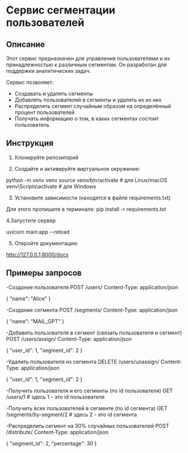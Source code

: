 # Сервис сегментации пользователей

## Описание

Этот сервис предназначен для управления пользователями и их принадлежностью к различным сегментам. Он разработан для поддержки аналитических задач. 

Сервис позволяет:

- Создавать и удалять сегменты
- Добавлять пользователей в сегменты и удалять их из них
- Распределять сегмент случайным образом на определённый процент пользователей
- Получать информацию о том, в каких сегментах состоит пользователь

## Инструкция

1. Клонируйте репозиторий

2. Создайте и активируйте виртуальное окружение:

python -m venv venv
source venv/bin/activate  # для Linux/macOS
venv\Scripts\activate     # для Windows

3. Установите зависимости (находятся в файле requirements.txt)

Для этого пропишите в терминале:
pip install -r requirements.txt

4.Запустите сервер

uvicorn main:app --reload

5. Откройте документацию

http://127.0.0.1:8000/docs


## Примеры запросов

-Создание пользователя
POST /users/
Content-Type: application/json

{
  "name": "Alice"
}

-Создание сегмента
POST /segments/
Content-Type: application/json

{
  "name": "MAIL_GPT"
}

-Добавить пользователя в сегмент (связать пользователя и сегмент)
POST /users/assign/
Content-Type: application/json

{
  "user_id": 1,
  "segment_id": 2
}

-Удалить пользователя из сегмента
DELETE /users/unassign/
Content-Type: application/json

{
  "user_id": 1,
  "segment_id": 2
}

-Получить пользователя и его сегменты (по id пользователя)
GET /users/1 # здесь 1 - это id пользователя

-Получить всех пользователей в сегменте (по id сегмента)
GET /segments/by-segment/2 # здесь 2 - это id сегмента

-Распределить сегмент на 30% случайных пользователей
POST /distribute/
Content-Type: application/json

{
  "segment_id": 2,
  "percentage": 30
}





